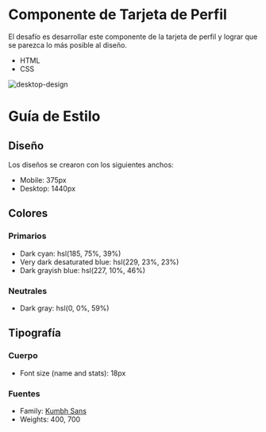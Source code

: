 # Componente de Tarjeta de Perfil

El desafío es desarrollar este componente de la tarjeta de perfil y lograr que se parezca lo más posible al diseño.

- HTML
- CSS

![desktop-design](https://user-images.githubusercontent.com/112582420/188249581-8591d80f-3e0e-40f4-9bd7-6a83d1c5548b.jpg)

# Guía de Estilo

## Diseño

Los diseños se crearon con los siguientes anchos:

- Mobile: 375px
- Desktop: 1440px

## Colores

### Primarios

- Dark cyan: hsl(185, 75%, 39%)
- Very dark desaturated blue: hsl(229, 23%, 23%)
- Dark grayish blue: hsl(227, 10%, 46%)

### Neutrales

- Dark gray: hsl(0, 0%, 59%)

## Tipografía

### Cuerpo

- Font size (name and stats): 18px

### Fuentes

- Family: [Kumbh Sans](https://fonts.google.com/specimen/Kumbh+Sans)
- Weights: 400, 700
